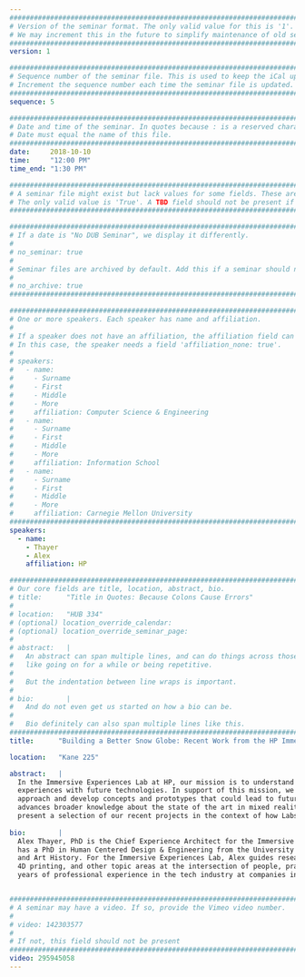 ```yaml
---
################################################################################
# Version of the seminar format. The only valid value for this is '1'. 
# We may increment this in the future to simplify maintenance of old seminars.
################################################################################
version: 1

################################################################################
# Sequence number of the seminar file. This is used to keep the iCal up to date.
# Increment the sequence number each time the seminar file is updated.
################################################################################
sequence: 5

################################################################################
# Date and time of the seminar. In quotes because : is a reserved character.
# Date must equal the name of this file.
################################################################################
date:     2018-10-10
time:     "12:00 PM"
time_end: "1:30 PM"

################################################################################
# A seminar file might exist but lack values for some fields. These are 'TBD'. 
# The only valid value is 'True'. A TBD field should not be present if 'False'.
################################################################################

################################################################################
# If a date is "No DUB Seminar", we display it differently.
#
# no_seminar: true
#
# Seminar files are archived by default. Add this if a seminar should not be.
#
# no_archive: true
################################################################################

################################################################################
# One or more speakers. Each speaker has name and affiliation.
#
# If a speaker does not have an affiliation, the affiliation field can be removed.
# In this case, the speaker needs a field 'affiliation_none: true'.
#
# speakers:
#   - name: 
#     - Surname
#     - First
#     - Middle
#     - More
#     affiliation: Computer Science & Engineering 
#   - name: 
#     - Surname
#     - First
#     - Middle
#     - More
#     affiliation: Information School 
#   - name: 
#     - Surname
#     - First
#     - Middle
#     - More
#     affiliation: Carnegie Mellon University 
################################################################################
speakers:
  - name: 
    - Thayer
    - Alex
    affiliation: HP

################################################################################
# Our core fields are title, location, abstract, bio.
# title:      "Title in Quotes: Because Colons Cause Errors"
# 
# location:   "HUB 334"
# (optional) location_override_calendar:
# (optional) location_override_seminar_page:
#
# abstract:   |
#   An abstract can span multiple lines, and can do things across those lines,
#   like going on for a while or being repetitive.
#
#   But the indentation between line wraps is important.
#
# bio:        |
#   And do not even get us started on how a bio can be.
#
#   Bio definitely can also span multiple lines like this.
################################################################################
title:      "Building a Better Snow Globe: Recent Work from the HP Immersive Experiences Lab"

location:   "Kane 225"

abstract:   |
  In the Immersive Experiences Lab at HP, our mission is to understand people and their practices in order to craft the best
  experiences with future technologies. In support of this mission, we merge technical expertise with an HCI-focused research
  approach and develop concepts and prototypes that could lead to future HP products. We also do foundational research that
  advances broader knowledge about the state of the art in mixed reality, 3D printing, and other topics. This talk will
  present a selection of our recent projects in the context of how Labs helps drive innovation at HP and beyond.
  
bio:        |
  Alex Thayer, PhD is the Chief Experience Architect for the Immersive Experiences Lab, one of the four Labs at HP Inc. Thayer 
  has a PhD in Human Centered Design & Engineering from the University of Washington plus degrees in Technical Communication
  and Art History. For the Immersive Experiences Lab, Alex guides research efforts around the future of mixed reality, 3D and
  4D printing, and other topic areas at the intersection of people, practice, experience, and technology.  Alex has over 20
  years of professional experience in the tech industry at companies including IBM, Microsoft, Google, Intel, and VMware.


################################################################################
# A seminar may have a video. If so, provide the Vimeo video number.
#
# video: 142303577
#
# If not, this field should not be present 
################################################################################
video: 295945058
---
```

